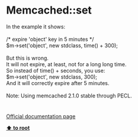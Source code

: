# Memcached::set




<div class="phpcode"><span class="html">
In the example it shows:<br><br>/* expire &apos;object&apos; key in 5 minutes */<br>$m-&gt;set(&apos;object&apos;, new stdclass, time() + 300);<br><br>But this is wrong.<br>It will not expire, at least, not for a long long time.<br>So instead of time() + seconds, you use:<br>$m-&gt;set(&apos;object&apos;, new stdclass, 300);<br>And it will correctly expire after 5 minutes.<br><br>Note: Using memcached 2.1.0 stable through PECL.</span>
</div>
  

#

[Official documentation page](https://www.php.net/manual/en/memcached.set.php)

**[⬆ to root](/)**